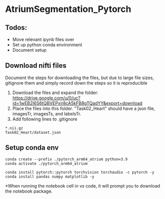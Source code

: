 # AtriumSegmentation_Pytorch

## Todos:
- Move relevant ipynb files over
- Set up python conda environment
- Document setup


## Download nifti files
Document the steps for downloading the files, but due to large file sizes, gitignore them and simply record down the steps so it is reproducible

1. Download the files and expand the folder: https://drive.google.com/u/0/uc?id=1wEB2I6S6tQBVEPxir8cA5kFB8gTQadYY&export=download 
2. Place the files into this folder. "Task02_Heart" should have a json file, imagesTr, imagesTs, and labelsTr.
3. Add following lines to .gitignore 
```
*.nii.gz
Task02_Heart/dataset.json
```

## Setup conda env
```
conda create --prefix ./pytorch_arm64_atrium python=3.9
conda activate ./pytorch_arm64_atrium

conda install pytorch::pytorch torchvision torchaudio -c pytorch -y
conda install pandas numpy matplotlib -y
```
*When running the notebook cell in vs code, it will prompt you to download the notebook package. 